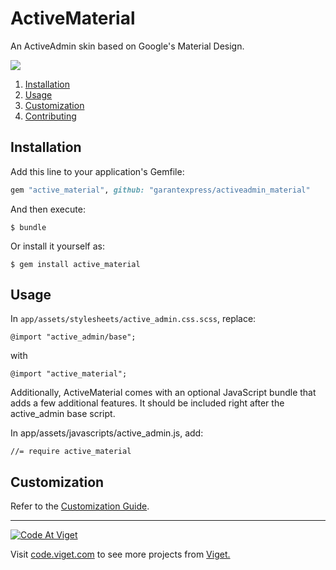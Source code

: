 # ActiveMaterial

An ActiveAdmin skin based on Google's Material Design.

<img src="http://i.imgur.com/kDkGzYe.png">

1. [Installation](#installation)
2. [Usage](#usage)
3. [Customization](#customization)
4. [Contributing](#contributing)

## Installation

Add this line to your application's Gemfile:

```ruby
gem "active_material", github: "garantexpress/activeadmin_material"
```

And then execute:

```shell
$ bundle
```

Or install it yourself as:

```shell
$ gem install active_material
```

## Usage

In `app/assets/stylesheets/active_admin.css.scss`, replace:

`@import "active_admin/base";`

with

`@import "active_material";`

Additionally, ActiveMaterial comes with an optional JavaScript bundle that adds a few additional features. It should be included right after the active_admin base script.

In app/assets/javascripts/active_admin.js, add:

```
//= require active_material
```

## Customization

Refer to the [Customization Guide](./docs/customization.md).

***

<a href="http://code.viget.com">
  <img src="http://code.viget.com/github-banner.png" alt="Code At Viget">
</a>

Visit [code.viget.com](http://code.viget.com) to see more projects from [Viget.](https://viget.com)
